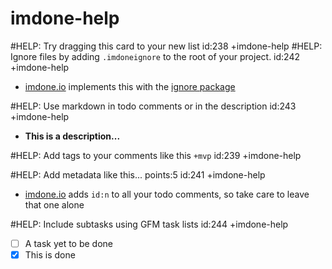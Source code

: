 imdone-help
====
#HELP: Try dragging this card to your new list id:238 +imdone-help
#HELP: Ignore files by adding `.imdoneignore` to the root of your project. id:242 +imdone-help
- [imdone.io](https://imdone.io) implements this with the [ignore package](https://www.npmjs.com/package/ignore)

#HELP: Use markdown in todo comments or in the description id:243 +imdone-help
- **This is a description...**

#HELP: Add tags to your comments like this `+mvp` id:239 +imdone-help

#HELP: Add metadata like this... points:5 id:241 +imdone-help
- [imdone.io](https://imdone.io) adds `id:n` to all your todo comments, so take care to leave that one alone

#HELP: Include subtasks using GFM task lists id:244 +imdone-help
- [ ] A task yet to be done
- [x] This is done
